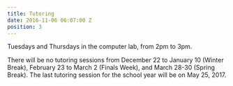 ```yaml
---
title: Tutoring
date: 2016-11-06 06:07:00 Z
position: 3
---
```


Tuesdays and Thursdays in the computer lab, from 2pm to 3pm.

There will be no tutoring sessions from December 22 to January 10 (Winter Break), February 23 to March 2 (Finals Week), and March 28-30 (Spring Break). The last tutoring session for the school year will be on May 25, 2017.